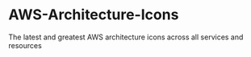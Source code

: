 # AWS-Architecture-Icons
The latest and greatest AWS architecture icons across all services and resources
